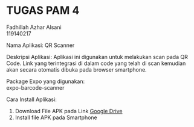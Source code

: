 # TUGAS PAM 4
Fadhillah Azhar Alsani <br>
119140217


Nama Aplikasi: QR Scanner

Deskripsi Aplikasi:
Aplikasi ini digunakan untuk melakukan scan pada QR Code. Link yang terintegrasi di dalam code yang telah di scan kemudian akan secara otomatis dibuka pada browser smartphone.

Package Expo yang digunakan: <br>
expo-barcode-scanner

Cara Install Aplikasi:
1. Download File APK pada Link <a href="https://drive.google.com/file/d/1QTPHEfWvBGCpTJku-VnFTBHNBCFENiSQ/view?usp=sharing">Google Drive</a>
2. Install file APK pada Smartphone
 
